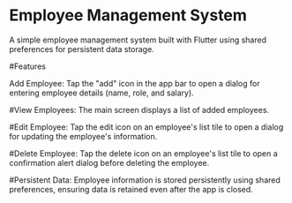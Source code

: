 # Employee Management System

A simple employee management system built with Flutter using shared preferences for persistent data storage.

#Features

Add Employee: Tap the "add" icon in the app bar to open a dialog for entering employee details (name, role, and salary).

#View Employees:
 The main screen displays a list of added employees.

#Edit Employee:
 Tap the edit icon on an employee's list tile to open a dialog for updating the employee's information.

#Delete Employee:
 Tap the delete icon on an employee's list tile to open a confirmation alert dialog before deleting the employee.

#Persistent Data:
 Employee information is stored persistently using shared preferences, ensuring data is retained even after the app is closed.